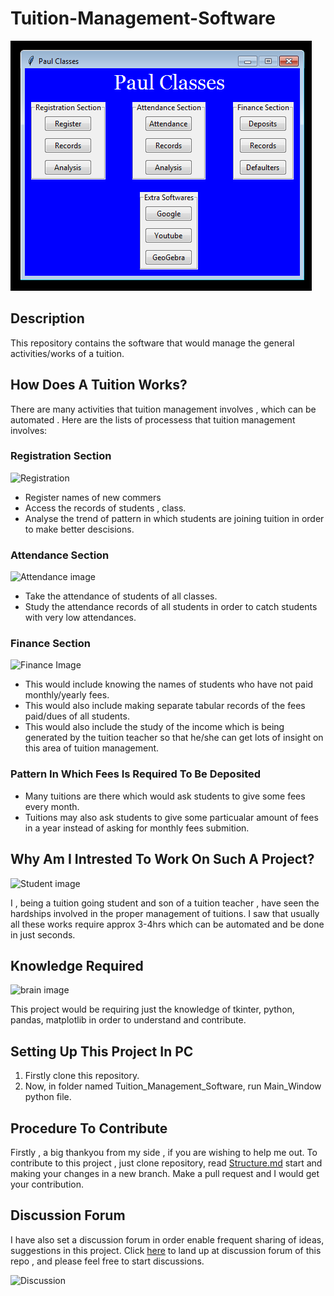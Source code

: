 # Tuition-Management-Software

![Main Window](Images/MainWindow.PNG)

## Description

This repository contains the software that would manage the general activities/works of a tuition.

## How Does A Tuition Works?

There are many activities that tuition management involves , which can be automated . Here are the lists of processess that tuition management involves:

### Registration Section

![Registration](https://ieee-iemcon.org/wp-content/uploads/2018/03/registration-banner.png)

* Register names of new commers
* Access the records of students , class.
* Analyse the trend of pattern in which students are joining tuition in order to make better descisions.

### Attendance Section

![Attendance image](https://www.techjockey.com/blog/wp-content/uploads/2020/05/Online-Attendance-System-for-Students_Feature.jpg)

* Take the attendance of students of all classes.
* Study the attendance records of all students in order to catch students with very low attendances.

### Finance Section

![Finance Image](https://thumbor.forbes.com/thumbor/fit-in/1200x0/filters%3Aformat%28jpg%29/https%3A%2F%2Fspecials-images.forbesimg.com%2Fimageserve%2F5f1e55e18ba283c9ad86684a%2F0x0.jpg)

* This would include knowing the names of students who have not paid monthly/yearly fees.
* This would also include making separate tabular records of the fees paid/dues of all students.
* This would also include the study of the income which is being generated by the tuition teacher so that he/she can get lots of insight on this area of tuition management.

### Pattern In Which Fees Is Required To Be Deposited

* Many tuitions are there which would ask students to give some fees every month.
* Tuitions may also ask students to give some particualar amount of fees in a year instead of asking for monthly fees submition.

## Why Am I Intrested To Work On Such A Project?

![Student image](https://didmdw8v48h5q.cloudfront.net/wp-content/uploads/2019/12/Students-at-school-915x514-1.jpg)

I , being a tuition going student and son of a tuition teacher , have seen the hardships involved in the proper management of tuitions. I saw that usually all these works require approx 3-4hrs which can be automated and be done in just seconds.

## Knowledge Required

![brain image](https://i0.wp.com/www.edulastic.com/blog/wp-content/uploads/2017/04/Brain_neurons_3720x2631.jpeg?resize=550%2C389&ssl=1)

This project would be requiring just the knowledge of tkinter, python, pandas, matplotlib in order to understand and contribute.

## Setting Up This Project In PC

1. Firstly clone this repository.
1. Now, in folder named Tuition_Management_Software, run Main_Window python file.

## Procedure To Contribute

Firstly , a big thankyou from my side , if you are wishing to help me out. To contribute to this project , just clone repository, read [Structure.md](Tuition_Management_Software/Structure.md) start and making your changes in a new branch. Make a pull request and I would get your contribution.

## Discussion Forum

I have also set a discussion forum in order enable frequent sharing of ideas, suggestions in this project. Click [here](https://github.com/Sam-Varghese/Tuition-Management-Software/discussions) to land up at discussion forum of this repo , and please feel free to start discussions.

![Discussion](https://chronicle-vitae-production.s3.amazonaws.com/uploads/user_article/photo/2126/full_Vitae-Class_engagement.jpg)